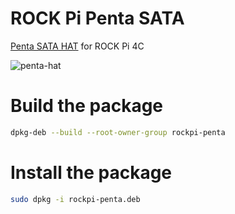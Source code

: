 # ROCK Pi Penta SATA

[Penta SATA HAT](<https://wiki.radxa.com/Penta_SATA_HAT>) for ROCK Pi 4C

![penta-hat](https://cos.setf.me/assets/images/penta-sata-hat.png)

Build the package
=================

```bash
dpkg-deb --build --root-owner-group rockpi-penta
```

Install the package
===================

```bash
sudo dpkg -i rockpi-penta.deb
```


